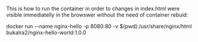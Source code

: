 This is how to run the container in order to changes in index.html were visible immediatelly in the browswer without the need of container rebuid:

docker run --name nginx-hello -p 8080:80 -v $(pwd):/usr/share/nginx/html bukalra2/nginx-hello-world:1.0.0
